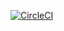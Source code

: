 [![CircleCI](https://circleci.com/gh/hld3/spring-pet-clinic/tree/main.svg?style=svg)](https://circleci.com/gh/hld3/spring-pet-clinic/tree/main)